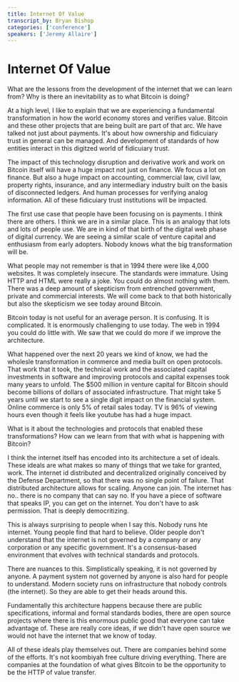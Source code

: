 ```yaml
---
title: Internet Of Value
transcript_by: Bryan Bishop
categories: ['conference']
speakers: ['Jeremy Allaire']
---
```


# Internet Of Value

What are the lessons from the development of the internet that we can learn from? Why is there an inevitability as to what Bitcoin is doing?

At a high level, I like to explain that we are experiencing a fundamental transformation in how the world economy stores and verifies value. Bitcoin and these other projects that are being built are part of that arc. We have talked not just about payments. It's about how ownership and fidicuiary trust in general can be managed. And development of standards of how entities interact in this digitzed world of fidicuiary trust.

The impact of this technology disruption and derivative work and work on Bitcoin itself will have a huge impact not just on finance. We focus a lot on finance. But also a huge impact on accounting, commercial law, civil law, property rights, insurance, and any intermediary industry built on the basis of disconnected ledgers. And human processes for verifying analog information. All of these fidicuiary trust institutions will be impacted.

The first use case that people have been focusing on is payments. I think there are others. I think we are in a similar place. This is an analogy that lots and lots of people use. We are in kind of that birth of the digital web phase of digital currency. We are seeing a similar scale of venture capital and enthusiasm from early adopters. Nobody knows what the big transformation will be.

What people may not remember is that in 1994 there were like 4,000 websites. It was completely insecure. The standards were immature. Using HTTP and HTML were really a joke. You could do almost nothing with them. There was a deep amount of skepticism from entrenched government, private and commercial interests. We will come back to that both historically but also the skepticism we see today around Bitcoin.

Bitcoin today is not useful for an average person. It is confusing. It is complicated. It is enormously challenging to use today. The web in 1994 you could do little with. We saw that we could do more if we improve the architecture.

What happened over the next 20 years we kind of know, we had the wholesle transformation in commerce and media built on open protocols. That work that it took, the technical work and the associated capital investments in software and improving protocols and capital expenses took many years to unfold. The $500 million in venture capital for Bitcoin should become billions of dollars of associated infrastructure. That might take 5 years until we start to see a single digit impact on the financial system. Online commerce is only 5% of retail sales today. TV is 96% of viewing hours even though it feels like youtube has had a huge impact.

What is it about the technologies and protocols that enabled these transformations? How can we learn from that with what is happening with Bitcoin?

I think the internet itself has encoded into its architecture a set of ideals. These ideals are what makes so many of things that we take for granted, work. The internet id distributed and decentralized originally conceived by the Defense Department, so that there was no single point of failure. That distributed architecture allows for scaling. Anyone can join. The internet has no.. there is no company that can say no. If you have a piece of software that speaks IP, you can get on the internet. You don't have to ask permission. That is deeply democritizing.

This is always surprising to people when I say this. Nobody runs hte internet. Young people find that hard to believe. Older people don't understand that the internet is not governed by a company or any corporation or any specific government. It's a consensus-based environment that evolves with technical standards and protocols.

There are nuances to this. Simplistically speaking, it is not governed by anyone. A payment system not governed by anyone is also hard for people to understand. Modern society runs on infrastructure that nobody controls (the internet). So they are able to get their heads around this.

Fundamentally this architecture happens because there are public specifications, informal and formal standards bodies, there are open source projects where there is this enormous public good that everyone can take advantage of. These are really core ideas, if we didn't have open source we would not have the internet that we know of today.

All of these ideals play themselves out. There are companies behind some of the efforts. It's not koombiyah free culture driving everything. There are companies at the foundation of what gives Bitcoin to be the opportunity to be the HTTP of value transfer.




